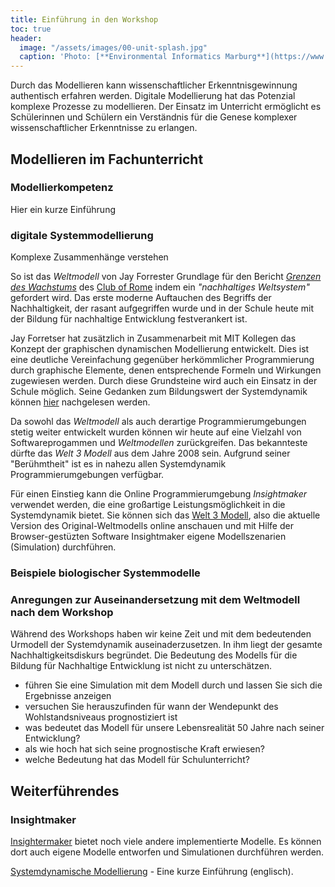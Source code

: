 ```yaml
---
title: Einführung in den Workshop
toc: true
header:
  image: "/assets/images/00-unit-splash.jpg"
  caption: 'Photo: [**Environmental Informatics Marburg**](https://www.flickr.com/environmentalinformatics-marburg/)'  
---
```


Durch das Modellieren kann wissenschaftlicher Erkenntnisgewinnung authentisch erfahren werden. Digitale Modellierung hat das Potenzial komplexe Prozesse zu modellieren. Der Einsatz im Unterricht ermöglicht es Schülerinnen und Schülern ein Verständnis für die Genese komplexer wissenschaftlicher Erkenntnisse zu erlangen.   
<!--more-->

## Modellieren im Fachunterricht 

### Modellierkompetenz 
Hier ein kurze Einführung 

### digitale Systemmodellierung 
Komplexe Zusammenhänge verstehen

So ist das *Weltmodell* von Jay Forrester Grundlage für den Bericht *[Grenzen des Wachstums](https://www.clubofrome.org/publication/the-limits-to-growth/)* des [Club of Rome](https://de.wikipedia.org/wiki/Club_of_Rome) indem ein *"nachhaltiges Weltsystem"* gefordert wird. Das erste moderne Auftauchen des Begriffs der Nachhaltigkeit,  der rasant aufgegriffen wurde und in der Schule heute mit der Bildung für nachhaltige Entwicklung festverankert ist. 

Jay Forretser hat zusätzlich in Zusammenarbeit mit MIT Kollegen das Konzept der graphischen dynamischen Modellierung entwickelt. Dies ist eine deutliche Vereinfachung gegenüber herkömmlicher Programmierung durch graphische Elemente, denen entsprechende Formeln und Wirkungen zugewiesen werden. Durch diese Grundsteine wird auch ein Einsatz in der Schule möglich. Seine Gedanken zum Bildungswert der Systemdynamik können [hier](static.clexchange.org/ftp/documents/whyk12sd/Y_2009-02LearningThroughSD.pdf) nachgelesen werden. 

Da sowohl das *Weltmodell*  als auch derartige Programmierumgebungen stetig weiter entwickelt wurden können wir  heute auf eine Vielzahl von Softwareprogammen und *Weltmodellen* zurückgreifen. Das bekannteste dürfte das  *Welt 3 Modell* aus dem Jahre 2008 sein. Aufgrund seiner "Berühmtheit" ist es in nahezu allen Systemdynamik Programmierumgebungen verfügbar. 

Für einen Einstieg kann die Online Programmierumgebung *Insightmaker* verwendet werden, die eine großartige Leistungsmöglichkeit in die Systemdynamik bietet. Sie können sich das [Welt 3 Modell](https://insightmaker.com/insight/1954/The-World3-Model-Classic-World-Simulation), also die aktuelle Version des Original-Weltmodells online anschauen und mit Hilfe der Browser-gestüzten Software Insightmaker eigene Modellszenarien (Simulation) durchführen.

### Beispiele biologischer Systemmodelle 



### Anregungen zur Auseinandersetzung mit dem Weltmodell nach dem Workshop
Während des Workshops haben wir keine Zeit und mit dem bedeutenden Urmodell der Systemdynamik auseinaderzusetzen. In ihm liegt der gesamte Nachhaltigkeitsdiskurs begründet. Die Bedeutung des Modells für die Bildung für Nachhaltige Entwicklung ist nicht zu unterschätzen.

* führen Sie eine Simulation mit dem Modell durch und lassen Sie sich die Ergebnisse anzeigen
* versuchen Sie herauszufinden für wann der Wendepunkt des Wohlstandsniveaus prognostiziert ist
* was bedeutet das Modell für unsere Lebensrealität 50 Jahre nach seiner Entwicklung?
* als wie hoch hat sich seine prognostische Kraft erwiesen?
* welche Bedeutung hat das Modell für Schulunterricht?

## Weiterführendes

### Insightmaker
[Insightermaker](https://insightmaker.com/) bietet noch viele andere implementierte Modelle. Es können dort auch eigene Modelle entworfen und Simulationen durchführen werden. 

[Systemdynamische Modellierung](https://www.youtube.com/watch?v=AnTwZVviXyY&t=627s) - Eine kurze Einführung (englisch). 





